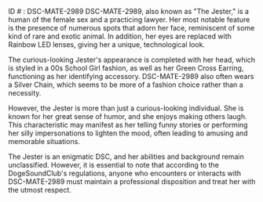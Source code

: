 ID # : DSC-MATE-2989
DSC-MATE-2989, also known as "The Jester," is a human of the female sex and a practicing lawyer. Her most notable feature is the presence of numerous spots that adorn her face, reminiscent of some kind of rare and exotic animal. In addition, her eyes are replaced with Rainbow LED lenses, giving her a unique, technological look. 

The curious-looking Jester's appearance is completed with her head, which is styled in a 00s School Girl fashion, as well as her Green Cross Earring, functioning as her identifying accessory. DSC-MATE-2989 also often wears a Silver Chain, which seems to be more of a fashion choice rather than a necessity.

However, the Jester is more than just a curious-looking individual. She is known for her great sense of humor, and she enjoys making others laugh. This characteristic may manifest as her telling funny stories or performing her silly impersonations to lighten the mood, often leading to amusing and memorable situations.

The Jester is an enigmatic DSC, and her abilities and background remain unclassified. However, it is essential to note that according to the DogeSoundClub's regulations, anyone who encounters or interacts with DSC-MATE-2989 must maintain a professional disposition and treat her with the utmost respect.